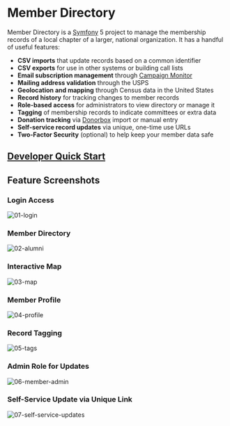 # Member Directory

Member Directory is a [Symfony](https://symfony.com/) 5 project to manage the membership records of a local chapter of a larger, national organization. It has a handful of useful features:

* **CSV imports** that update records based on a common identifier
* **CSV exports** for use in other systems or building call lists
* **Email subscription management** through [Campaign Monitor](https://www.campaignmonitor.com/)
* **Mailing address validation** through the USPS
* **Geolocation and mapping** through Census data in the United States
* **Record history** for tracking changes to member records
* **Role-based access** for administrators to view directory or manage it
* **Tagging** of membership records to indicate committees or extra data
* **Donation tracking** via [Donorbox](https://donorbox.org) import or manual entry
* **Self-service record updates** via unique, one-time use URLs
* **Two-Factor Security** (optional) to help keep your member data safe

## [Developer Quick Start](https://github.com/stephenyeargin/member-directory/wiki/Developer-Quick-Start)

## Feature Screenshots

### Login Access

![01-login](assets/screenshots/01-login.png)

### Member Directory

![02-alumni](assets/screenshots/02-alumni.png)

### Interactive Map

![03-map](assets/screenshots/03-map.png)

### Member Profile

![04-profile](assets/screenshots/04-profile.png)

### Record Tagging

![05-tags](assets/screenshots/05-tags.png)

### Admin Role for Updates

![06-member-admin](assets/screenshots/06-member-admin.png)

### Self-Service Update via Unique Link

![07-self-service-updates](assets/screenshots/07-self-service-updates.png)
